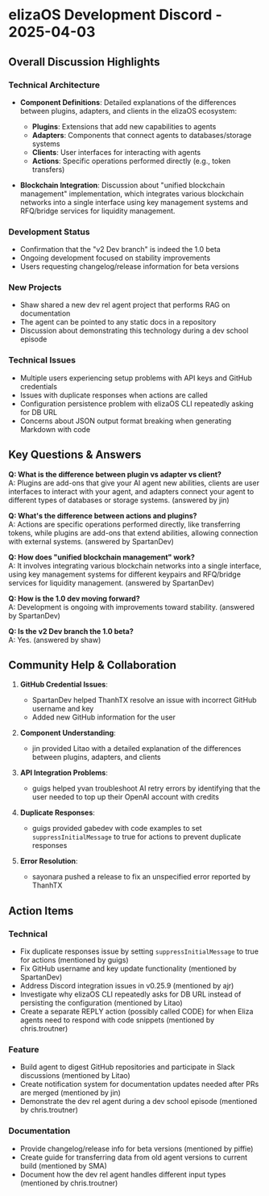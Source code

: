 # elizaOS Development Discord - 2025-04-03

## Overall Discussion Highlights

### Technical Architecture
- **Component Definitions**: Detailed explanations of the differences between plugins, adapters, and clients in the elizaOS ecosystem:
  - **Plugins**: Extensions that add new capabilities to agents
  - **Adapters**: Components that connect agents to databases/storage systems
  - **Clients**: User interfaces for interacting with agents
  - **Actions**: Specific operations performed directly (e.g., token transfers)

- **Blockchain Integration**: Discussion about "unified blockchain management" implementation, which integrates various blockchain networks into a single interface using key management systems and RFQ/bridge services for liquidity management.

### Development Status
- Confirmation that the "v2 Dev branch" is indeed the 1.0 beta
- Ongoing development focused on stability improvements
- Users requesting changelog/release information for beta versions

### New Projects
- Shaw shared a new dev rel agent project that performs RAG on documentation
- The agent can be pointed to any static docs in a repository
- Discussion about demonstrating this technology during a dev school episode

### Technical Issues
- Multiple users experiencing setup problems with API keys and GitHub credentials
- Issues with duplicate responses when actions are called
- Configuration persistence problem with elizaOS CLI repeatedly asking for DB URL
- Concerns about JSON output format breaking when generating Markdown with code

## Key Questions & Answers

**Q: What is the difference between plugin vs adapter vs client?**  
A: Plugins are add-ons that give your AI agent new abilities, clients are user interfaces to interact with your agent, and adapters connect your agent to different types of databases or storage systems. (answered by jin)

**Q: What's the difference between actions and plugins?**  
A: Actions are specific operations performed directly, like transferring tokens, while plugins are add-ons that extend abilities, allowing connection with external systems. (answered by SpartanDev)

**Q: How does "unified blockchain management" work?**  
A: It involves integrating various blockchain networks into a single interface, using key management systems for different keypairs and RFQ/bridge services for liquidity management. (answered by SpartanDev)

**Q: How is the 1.0 dev moving forward?**  
A: Development is ongoing with improvements toward stability. (answered by SpartanDev)

**Q: Is the v2 Dev branch the 1.0 beta?**  
A: Yes. (answered by shaw)

## Community Help & Collaboration

1. **GitHub Credential Issues**:
   - SpartanDev helped ThanhTX resolve an issue with incorrect GitHub username and key
   - Added new GitHub information for the user

2. **Component Understanding**:
   - jin provided Litao with a detailed explanation of the differences between plugins, adapters, and clients

3. **API Integration Problems**:
   - guigs helped yvan troubleshoot AI retry errors by identifying that the user needed to top up their OpenAI account with credits

4. **Duplicate Responses**:
   - guigs provided gabedev with code examples to set `suppressInitialMessage` to true for actions to prevent duplicate responses

5. **Error Resolution**:
   - sayonara pushed a release to fix an unspecified error reported by ThanhTX

## Action Items

### Technical
- Fix duplicate responses issue by setting `suppressInitialMessage` to true for actions (mentioned by guigs)
- Fix GitHub username and key update functionality (mentioned by SpartanDev)
- Address Discord integration issues in v0.25.9 (mentioned by ajr)
- Investigate why elizaOS CLI repeatedly asks for DB URL instead of persisting the configuration (mentioned by Litao)
- Create a separate REPLY action (possibly called CODE) for when Eliza agents need to respond with code snippets (mentioned by chris.troutner)

### Feature
- Build agent to digest GitHub repositories and participate in Slack discussions (mentioned by Litao)
- Create notification system for documentation updates needed after PRs are merged (mentioned by jin)
- Demonstrate the dev rel agent during a dev school episode (mentioned by chris.troutner)

### Documentation
- Provide changelog/release info for beta versions (mentioned by piffie)
- Create guide for transferring data from old agent versions to current build (mentioned by SMA)
- Document how the dev rel agent handles different input types (mentioned by chris.troutner)